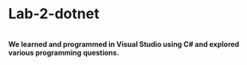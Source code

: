 # Lab-2-dotnet
<br>
<b> We learned and programmed in Visual Studio using C# and explored various programming questions.
